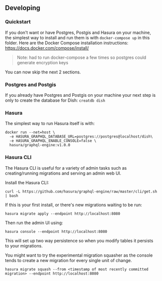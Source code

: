 ## Developing

### Quickstart

If you don't want or have Postgres, Postgis and Hasura on your machine, the
simplest way to install and run them is with `docker-compose up` in this folder.
Here are the Docker Compose installation instructions:
https://docs.docker.com/compose/install/

> Note: had to run docker-compose a few times so postgres could generate encryption keys

You can now skip the next 2 sections.

### Postgres and Postgis

If you already have Postgres and Postgis on your machine your next step is only
to create the database for Dish: `creatdb dish`

### Hasura

The simplest way to run Hasura itself is with:

```
docker run --net=host \
  -e HASURA_GRAPHQL_DATABASE_URL=postgres://postgres@localhost/dish\
  -e HASURA_GRAPHQL_ENABLE_CONSOLE=false \
  hasura/graphql-engine:v1.0.0
```

### Hasura CLI

The Hasura CLI is useful for a variety of admin tasks such as creating/running
migrations and serving an admin web UI.

Install the Hasura CLI:

```
curl -L https://github.com/hasura/graphql-engine/raw/master/cli/get.sh | bash
```

If this is your first install, or there's new migrations waiting to be run:

`hasura migrate apply --endpoint http://localhost:8080`

Then run the admin UI using:

`hasura console --endpoint http://localhost:8080`

This will set up two way persistence so when you modify tables it persists to
your migrations.

You might want to try the experimental migration squasher as the console tends
to create a new migration for every single unit of change.

`hasura migrate squash --from <timestamp of most recently committed migration> --endpoint http://localhost:8080`
